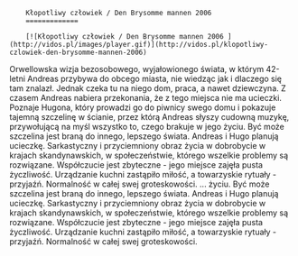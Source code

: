 
        Kłopotliwy człowiek / Den Brysomme mannen 2006 
        =============
        
        [![Kłopotliwy człowiek / Den Brysomme mannen 2006 ](http://vidos.pl/images/player.gif)](http://vidos.pl/klopotliwy-czlowiek-den-brysomme-mannen-2006)
        
        
 Orwellowska wizja bezosobowego, wyjałowionego świata, w którym 42-letni Andreas przybywa do obcego miasta, nie wiedząc jak i dlaczego się tam znalazł. Jednak czeka tu na niego dom, praca, a nawet dziewczyna. Z czasem Andreas nabiera przekonania, że z tego miejsca nie ma ucieczki. Poznaje Hugona, który prowadzi go do piwnicy swego domu i pokazuje tajemną szczelinę w ścianie, przez którą Andreas słyszy cudowną muzykę, przywołującą na myśl wszystko to, czego brakuje w jego życiu. Być może szczelina jest braną do innego, lepszego świata. Andreas i Hugo planują ucieczkę. Sarkastyczny i przyciemniony obraz życia w dobrobycie w krajach skandynawskich, w społeczeństwie, którego wszelkie problemy są rozwiązane. Współczucie jest zbyteczne - jego miejsce zajęła pusta życzliwość. Urządzanie kuchni zastąpiło miłość, a towarzyskie rytuały - przyjaźń. Normalność w całej swej groteskowości.  ... życiu. Być może szczelina jest braną do innego, lepszego świata. Andreas i Hugo planują ucieczkę. Sarkastyczny i przyciemniony obraz życia w dobrobycie w krajach skandynawskich, w społeczeństwie, którego wszelkie problemy są rozwiązane. Współczucie jest zbyteczne - jego miejsce zajęła pusta życzliwość. Urządzanie kuchni zastąpiło miłość, a towarzyskie rytuały - przyjaźń. Normalność w całej swej groteskowości.
    